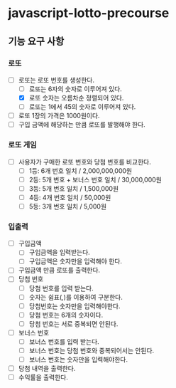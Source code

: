 # javascript-lotto-precourse

## 기능 요구 사항

### 로또

- [ ] 로또는 로또 번호를 생성한다.
  - [ ] 로또는 6자의 숫자로 이루어져 있다.
  - [x] 로또 숫자는 오름차순 정렬되어 있다.
  - [ ] 로또는 1에서 45의 숫자로 이루어져 있다.
- [ ] 로또 1장의 가격은 1000원이다.
- [ ] 구입 금액에 해당하는 만큼 로또를 발행해야 한다.

### 로또 게임

- [ ] 사용자가 구매한 로또 번호와 당첨 번호를 비교한다.
  - [ ] 1등: 6개 번호 일치 / 2,000,000,000원
  - [ ] 2등: 5개 번호 + 보너스 번호 일치 / 30,000,000원
  - [ ] 3등: 5개 번호 일치 / 1,500,000원
  - [ ] 4등: 4개 번호 일치 / 50,000원
  - [ ] 5등: 3개 번호 일치 / 5,000원

### 입출력

- [ ] 구입금액
  - [ ] 구입금액을 입력받는다.
  - [ ] 구입금액은 숫자만을 입력해야 한다.
- [ ] 구입금액 만큼 로또를 출력한다.
- [ ] 당첨 번호
  - [ ] 당첨 번호를 입력 받는다.
  - [ ] 숫자는 쉼표(,)를 이용하여 구분한다.
  - [ ] 당첨번호는 숫자만을 입력해야한다.
  - [ ] 당첨 번호는 6개의 숫자이다.
  - [ ] 당첨 번호는 서로 중복되면 안된다.
- [ ] 보너스 번호
  - [ ] 보너스 번호를 입력 받는다.
  - [ ] 보너스 번호는 당첨 번호와 중복되어서는 안된다.
  - [ ] 보너스 번호는 숫자만을 입력해야한다.
- [ ] 당첨 내역을 출력한다.
- [ ] 수익률을 출력한다.
